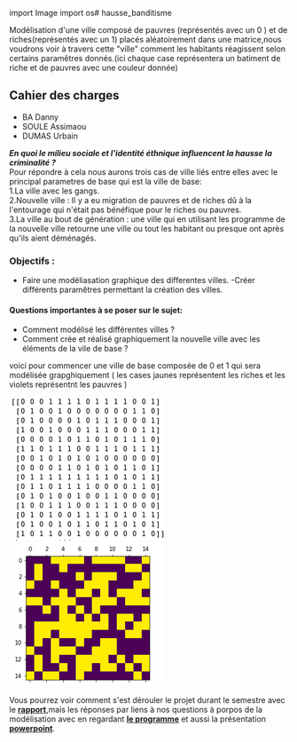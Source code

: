 import Image
import os# hausse_banditisme

Modélisation d'une ville composé de pauvres (représentés avec un 0 ) et de riches(représentés avec un 1) placés aléatoirement dans une matrice,nous voudrons voir à travers cette "ville" comment les habitants réagissent selon certains paramêtres donnés.(ici chaque case représentera un batiment de riche et de pauvres avec une couleur donnée)

## Cahier des charges

- BA Danny
- SOULE Assimaou
- DUMAS Urbain

**_En quoi le milieu sociale et l'identité éthnique influencent la hausse  la criminalité ?_** <br/>
  Pour répondre à cela nous aurons trois cas de ville liés entre elles  avec le principal parametres de base qui est la ville de base:<br/>
	1.La ville avec les gangs. <br/>
	2.Nouvelle ville : Il y a eu migration de pauvres et de riches dû à la l'entourage qui n'était pas bénéfique pour le riches ou pauvres. <br/>
	3.La ville  au bout de génération : une ville qui en utilisant les programme de la nouvelle ville retourne une ville ou tout les habitant ou presque ont après qu'ils aient déménagés. <br/>
	
### Objectifs :
- Faire une modéliasation graphique des differentes villes.
-Créer différents paramêtres permettant la création des villes.

#### Questions importantes à se poser sur le sujet:
- Comment modélisé les différentes villes ?
-	Comment crée et réalisé graphiquement la nouvelle ville avec les éléments de la vile de base ?

voici pour commencer une ville de base composée de 0 et 1 qui sera modélisée grapghiquement ( les cases jaunes représentent les riches et les violets représentnt les pauvres )

![0 et 1](/0_et_1.png)                                       ![violet et jaune](/violet_et_jaune.png)

Vous pourrez voir comment s'est dérouler le projet durant le semestre avec le **[rapport](https://github.com/are2019-l0-a1a2/hausse_banditisme/blob/master/Rapport_final)**,mais les réponses par liens à nos questions à porpos de la modélisation avec en regardant **[le programme](https://github.com/are2019-l0-a1a2/hausse_banditisme/blob/master/ARE_banditisme2.ipynb)** et aussi la présentation **[powerpoint](https://onedrive.live.com/view.aspx?resid=62CD72D900C68636!549&ithint=file%2cpptx&authkey=!Aj4cW7OsYsrp4_I)**.
 
